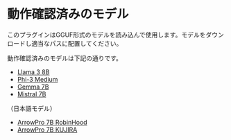 # 動作確認済みのモデル

このプラグインはGGUF形式のモデルを読み込んで使用します。モデルをダウンロードし適当なパスに配置してください。

動作確認済みのモデルは下記の通りです。

- [Llama 3 8B](https://huggingface.co/QuantFactory/Meta-Llama-3-8B-Instruct-GGUF/blob/main/Meta-Llama-3-8B-Instruct.Q4_K_S.gguf)
- [Phi-3 Medium](https://huggingface.co/mmnga/Phi-3-medium-128k-instruct-gguf/blob/main/Phi-3-medium-128k-instruct-Q4_K_S.gguf)
- [Gemma 7B](https://huggingface.co/mmnga/gemma-7b-it-gguf/blob/main/gemma-7b-it-q8_0.gguf)
- [Mistral 7B](https://huggingface.co/TheBloke/Mistral-7B-v0.1-GGUF/blob/main/mistral-7b-v0.1.Q4_K_S.gguf)

（日本語モデル）

- [ArrowPro 7B RobinHood](https://huggingface.co/mmnga/DataPilot-ArrowPro-7B-RobinHood-gguf/blob/main/DataPilot-ArrowPro-7B-RobinHood-IQ4_XS.gguf)
- [ArrowPro 7B KUJIRA](https://huggingface.co/mmnga/DataPilot-ArrowPro-7B-KUJIRA-gguf/blob/main/DataPilot-ArrowPro-7B-KUJIRA-IQ4_XS.gguf)